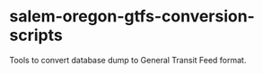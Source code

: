 salem-oregon-gtfs-conversion-scripts
====================================

Tools to convert database dump to General Transit Feed format.
